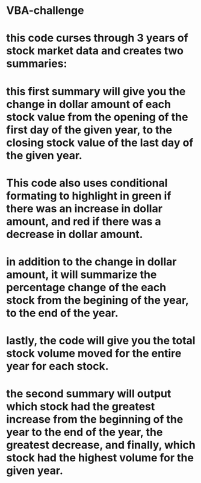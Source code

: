 # VBA-challenge
# this code curses through 3 years of stock market data and creates two summaries:

# this first summary will give you the change in dollar amount of each stock value from the opening of the first day of the given year, to the closing stock value of the last day of the given year. 

# This code also uses conditional formating to highlight in green if there was an increase in dollar amount, and red if there was a decrease in dollar amount.

# in addition to the change in dollar amount, it will summarize the percentage change of the each stock from the begining of the year, to the end of the year.

# lastly, the code will give you the total stock volume moved for the entire year for each stock.

#  the second summary will output which stock had the greatest increase from the beginning of the year to the end of the year, the greatest decrease, and finally, which stock had the highest volume for the given year.

